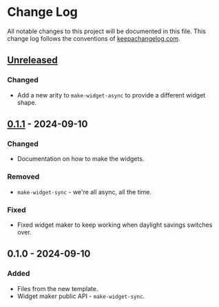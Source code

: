# Change Log
All notable changes to this project will be documented in this file. This change log follows the conventions of [keepachangelog.com](http://keepachangelog.com/).

## [Unreleased]
### Changed
- Add a new arity to `make-widget-async` to provide a different widget shape.

## [0.1.1] - 2024-09-10
### Changed
- Documentation on how to make the widgets.

### Removed
- `make-widget-sync` - we're all async, all the time.

### Fixed
- Fixed widget maker to keep working when daylight savings switches over.

## 0.1.0 - 2024-09-10
### Added
- Files from the new template.
- Widget maker public API - `make-widget-sync`.

[Unreleased]: https://sourcehost.site/your-name/causal/compare/0.1.1...HEAD
[0.1.1]: https://sourcehost.site/your-name/causal/compare/0.1.0...0.1.1

